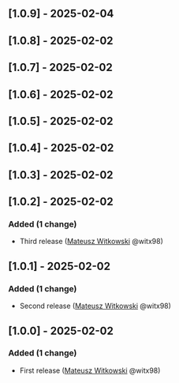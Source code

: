<!-- @formatter:off -->
<!-- noinspection -->
<!-- Prevents auto format, for JetBrains IDE File > Settings > Editor > Code Style (Formatter Tab) > Turn formatter on/off with markers in code comments  -->

<!-- This file is automatically generate by logchange tool 🌳 🪓 => 🪵 -->
<!-- Visit https://github.com/logchange/logchange and leave a star 🌟 -->
<!-- !!! ⚠️ DO NOT MODIFY THIS FILE, YOUR CHANGES WILL BE LOST ⚠️ !!! -->


[1.0.9] - 2025-02-04
--------------------


[1.0.8] - 2025-02-02
--------------------


[1.0.7] - 2025-02-02
--------------------


[1.0.6] - 2025-02-02
--------------------


[1.0.5] - 2025-02-02
--------------------


[1.0.4] - 2025-02-02
--------------------


[1.0.3] - 2025-02-02
--------------------


[1.0.2] - 2025-02-02
--------------------

### Added (1 change)

- Third release ([Mateusz Witkowski](https://github.com/witx98) @witx98)


[1.0.1] - 2025-02-02
--------------------

### Added (1 change)

- Second release ([Mateusz Witkowski](https://github.com/witx98) @witx98)


[1.0.0] - 2025-02-02
--------------------

### Added (1 change)

- First release ([Mateusz Witkowski](https://github.com/witx98) @witx98)



